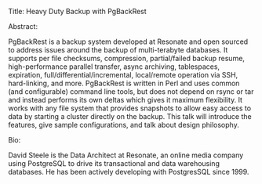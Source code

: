 Title: Heavy Duty Backup with PgBackRest

Abstract:

PgBackRest is a backup system developed at Resonate and open sourced to address issues around the backup of multi-terabyte databases. It supports per file checksums, compression, partial/failed backup resume, high-performance parallel transfer, async archiving, tablespaces, expiration, full/differential/incremental, local/remote operation via SSH, hard-linking, and more. PgBackRest is written in Perl and uses common (and configurable) command line tools, but does not depend on rsync or tar and instead performs its own deltas which gives it maximum flexibility. It works with any file system that provides snapshots to allow easy access to data by starting a cluster directly on the backup. This talk will introduce the features, give sample configurations, and talk about design philosophy.

Bio:

David Steele is the Data Architect at Resonate, an online media company using PostgreSQL to drive its transactional and data warehousing databases.  He has been actively developing with PostgresSQL since 1999.
